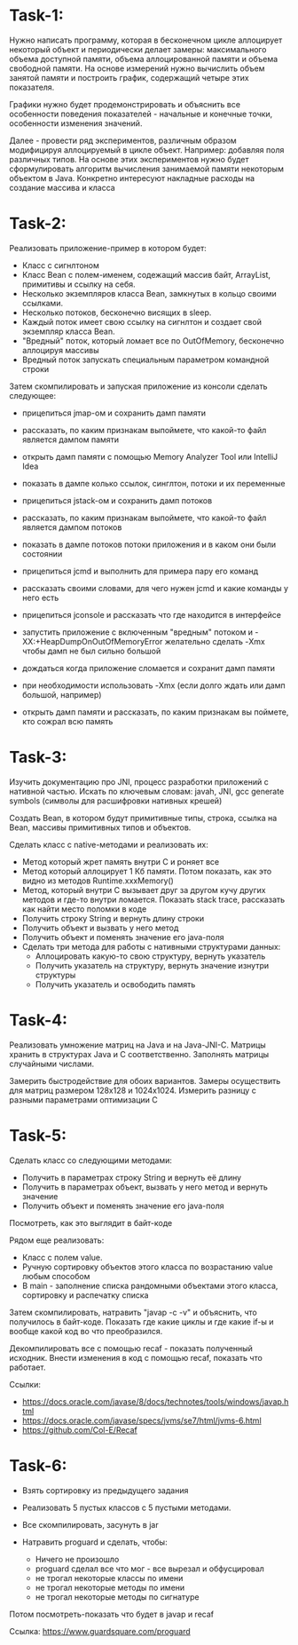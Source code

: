 # Task-1:
Нужно написать программу, которая в бесконечном цикле аллоцирует некоторый объект и периодически делает замеры: максимального объема доступной памяти, объема аллоцированной памяти и объема свободной памяти. На основе измерений нужно вычислить объем занятой памяти и построить график, содержащий четыре этих показателя.

Графики нужно будет продемонстрировать и объяснить все особенности поведения показателей - начальные и конечные точки, особенности изменения значений.

Далее - провести ряд экспериментов, различным образом модифицируя аллоцируемый в цикле объект. Например: добавляя поля различных типов. На основе этих экспериментов нужно будет сформулировать алгоритм вычисления занимаемой памяти некоторым объектом в Java. Конкретно интересуют накладные расходы на создание массива и класса

# Task-2:
Реализовать приложение-пример в котором будет:

- Класс с сигнлтоном
- Класс Bean с полем-именем, содежащий массив байт, ArrayList, примитивы и ссылку на себя.
- Несколько экземпляров класса Bean, замкнутых в кольцо своими ссылками.
- Несколько потоков, бесконечно висящих в sleep.
- Каждый поток имеет свою ссылку на сигнлтон и создает свой экземпляр класса Bean.
- "Вредный" поток, который ломает все по OutOfMemory, бесконечно аллоцируя массивы
- Вредный поток запускать специальным параметром командной строки

Затем скомпилировать и запуская приложение из консоли сделать следующее:

- прицепиться jmap-ом и сохранить дамп памяти
- рассказать, по каким признакам выпоймете, что какой-то файл является дампом памяти
- открыть дамп памяти с помощью Memory Analyzer Tool или IntelliJ Idea
- показать в дампе колько ссылок, синглтон, потоки и их переменные

- прицепиться jstack-ом и сохранить дамп потоков
- рассказать, по каким признакам выпоймете, что какой-то файл является дампом потоков
- показать в дампе потоков потоки приложения и в каком они были состоянии

- прицепиться jcmd и выполнить для примера пару его команд
- рассказать своими словами, для чего нужен jcmd и какие команды у него есть

- прицепиться jconsole и рассказать что где находится в интерфейсе

- запустить приложение с включенным "вредным" потоком и -XX:+HeapDumpOnOutOfMemoryError
  желательно сделать -Xmx чтобы дамп не был сильно большой
- дождаться когда приложение сломается и сохранит дамп памяти
- при необходимости использовать -Xmx (если долго ждать или дамп большой, например)
- открыть дамп памяти и рассказать, по каким признакам вы поймете, кто сожрал всю память

# Task-3: 
Изучить документацию про JNI, процесс разработки приложений с нативной частью.
Искать по ключевым словам: javah, JNI, gcc generate symbols (символы для расшифровки нативных крешей)

Создать Bean, в котором будут примитивные типы, строка, ссылка на Bean, массивы примитивных типов и объектов.

Сделать класс с native-методами и реализовать их:

- Метод который жрет память внутри C и роняет все
- Метод который аллоцирует 1 Кб памяти. Потом показать, как это видно из методов Runtime.xxxMemory()
- Метод, который внутри C вызывает друг за другом кучу других методов и где-то внутри ломается.
  Показать stack trace, рассказать как найти место поломки в коде
- Получить строку String и вернуть длину строки
- Получить объект и вызвать у него метод
- Получить объект и поменять значение его java-поля
- Сделать три метода для работы с нативными структурами данных:
  - Аллоцировать какую-то свою структуру, вернуть указатель
  - Получить указатель на структуру, вернуть значение изнутри структуры
  - Получить указатель и освободить память

# Task-4: 
Реализовать умножение матриц на Java и на Java-JNI-C. Матрицы хранить в структурах Java и C соответственно.
Заполнять матрицы случайными числами.

Замерить быстродействие для обоих вариантов. Замеры осуществить для матриц размером 128x128 и 1024x1024.
Измерить разницу с разными параметрами оптимизации C

# Task-5: 
Сделать класс со следующими методами:

- Получить в параметрах строку String и вернуть её длину
- Получить в параметрах объект, вызвать у него метод и вернуть значение
- Получить объект и поменять значение его java-поля

Посмотреть, как это выглядит в байт-коде

Рядом еще реализовать:

- Класс с полем value.
- Ручную сортировку объектов этого класса по возрастанию value любым способом
- В main - заполнение списка рандомными объектами этого класса, сортировку и распечатку списка

Затем скомпилировать, натравить "javap -c -v" и объяснить, что получилось в байт-коде.
Показать где какие циклы и где какие if-ы и вообще какой код во что преобразился.

Декомпилировать все с помощью recaf - показать полученный исходник.
Внести изменения в код с помощью recaf, показать что работает.

Ссылки:
- https://docs.oracle.com/javase/8/docs/technotes/tools/windows/javap.html
- https://docs.oracle.com/javase/specs/jvms/se7/html/jvms-6.html
- https://github.com/Col-E/Recaf

# Task-6: 
- Взять сортировку из предыдущего задания
- Реализовать 5 пустых классов с 5 пустыми методами.
- Все скомпилировать, засунуть в jar

- Натравить proguard и сделать, чтобы:
  - Ничего не произошло
  - proguard сделал все что мог - все вырезал и обфусцировал
  - не трогал некоторые классы по имени
  - не трогал некоторые методы по имени
  - не трогал некоторые методы по сигнатуре

Потом посмотреть-показать что будет в javap и recaf

Ссылка: https://www.guardsquare.com/proguard
